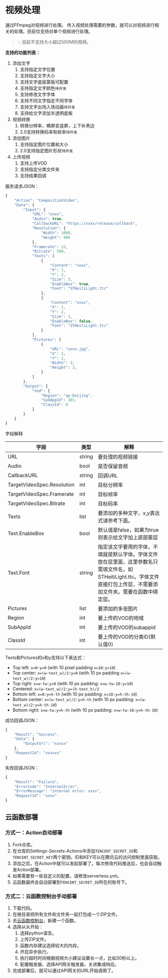 # 视频处理

通过FFmpeg对视频进行处理。
传入视频处理需要的参数，就可以对视频进行相关的处理。目前仅支持对单个视频进行处理。

> 💡 目前不支持大小超过500M的视频。

**支持的功能列表：**

1. 添加文字
    1. 支持指定文字位置
    2. 支持指定文字大小
    3. 支持文字底层蒙版可配置
    4. 支持指定文字颜色`待开发`
    5. 支持修改文字字体
    6. 支持不同文字指定不同字体
    7. 支持文字出场入场动画`待开发`
    8. 支持给文字添加半透明底板
2. 视频转换
    1. 转换分辨率，横屏变竖屏，上下补黑边
    2. 2.0支持转换码率和帧率`待开发`
3. 添加图片
    1. 支持指定图片位置和大小
    2. 2.0支持指定图片形状`待开发`
4. 上传视频
   1. 支持上传VOD
   2. 支持指定分类文件夹
   3. 支持结果回调
    

服务请求JSON：

```jsx
{
    "Action": "CompositionVideo",
    "Data": {
        "Input": {
            "URL": "xxxx",
            "Audio": true,
            "CallbackURL": "https://xxxx/release/callback",
            "Resolution": {
                "Width": 1600,
                "Height": 900
            },
            "Framerate": 15,
            "Bitrate": 500,
            "Texts": [
                {
                    "Content": "xxxx",
                    "X": 1,
                    "Y": 2,
                    "Size": 3,
                    "EnableBox": true,
                    "Font": "STHeitiLight.ttc"
                },
                {
                    "Content": "xxxx",
                    "X": 1,
                    "Y": 2,
                    "Size": 3,
                    "EnableBox": false,
                    "Font": "STHeitiLight.ttc"
                }
            ],
            "Pictures": [
                {
                    "URL": "xxxx.jpg",
                    "X": 1,
                    "Y": 2,
                    "Width": 3,
                    "Height": 3,
                }
            ]
        },
        "Output": {
            "Vod": {
                "Region": "ap-beijing",
                "SubAppId": 101, 
                "ClassId": 0
            }
        }
    }
}
```

字段解释

| 字段 | 类型 | 解释 |
| --- | --- | --- |
| URL | string | 要处理的视频链接 |
| Audio | bool | 是否保留音频 |
| CallbackURL | string | 回调URL |
| TargetVideoSpec.Resolution | int | 目标分辨率 |
| TargetVideoSpec.Framerate | int | 目标帧率 |
| TargetVideoSpec.Bitrate | int | 目标码率 |
| Texts | list | 要添加的多种文字，x,y表达式请参考下面。 |
| Text.EnableBox | bool | 默认值是false，如果为true则表示给文字加上底部蒙层 |
| Text.Font | string | 指定该文字要用的字体，不填就是默认字体。字体文件放在层里面，这里参数名只需填文件名，如STHeitiLight.ttc。字体文件直接打包上传层，不需要添加文件夹。需要在函数中绑定层。 |
| Pictures | list | 要添加的多张图片 |
| Region | int | 要上传的VOD的地域 |
| SubAppId | int | 要上传的VOD的subappid |
| ClassId | int | 要上传的VOD的分类ID(默认值0) |

Texts和Pictures的x和y支持以下表达式：
- Top left: `x=0:y=0` (with 10 pixel padding `x=10:y=10`)
- Top center: `x=(w-text_w)/2:y=0` (with 10 px padding `x=(w-text_w)/2:y=10`)
- Top right: `x=w-tw:y=0` (with 10 px padding: `x=w-tw-10:y=10`)
- Centered: `x=(w-text_w)/2:y=(h-text_h)/2`
- Bottom left: `x=0:y=h-th` (with 10 px padding: `x=10:y=h-th-10`)
- Bottom center: `x=(w-text_w)/2:y=h-th` (with 10 px padding: `x=(w-text_w)/2:y=h-th-10`)
- Bottom right: `x=w-tw:y=h-th` (with 10 px padding: `x=w-tw-10:y=h-th-10`)

成功回调JSON：

```jsx
{
    "Result": "Success",
    "Data": {
        "OutputUrl": "xxxxx"
    },
    "RequestId": "xxxxxx"
}
```

失败回调JSON：

```jsx
{
    "Result": "Failure",
    "ErrorCode": "InternalError",
    "ErrorMessage": "internal error: xxxx",
    "RequestId": "xxxx"
}
```

## 云函数部署

### 方式一：Action自动部署
1. Fork仓库。
2. 在仓库的Settings-Secrets-Actions中添加`TENCENT_SECRET_ID`和`TENCENT_SECRET_KEY`两个密钥。ID和KEY可以在腾讯云的访问控制里面获取。
3. 添加之后，在Action中就可以发起部署了。每次修改代码推送后，也会自动触发Action部署。
4. 如果需要有一些自定义的配置，请修改serverless.yml。
5. 云函数最终会自动部署到`TENCENT_SECRET_ID`所在的账号下。

### 方式二：云函数控制台手动部署
1. 下载代码。
2. 在根目录把所有文件和文件夹一起打包成一个ZIP文件。
3. 去[云函数控制台](https://console.cloud.tencent.com/scf/list?rid=4&ns=default)，新建一个函数。
4. 选择从头开始：
   1. 选择python语言。 
   2. 上传ZIP文件。
   3. 函数内存建议选择较大的内存。
   4. 开启异步执行。
   5. 执行超时时间根据视频大小建议设置长一点，比如30秒以上。
   6. 配置触发器，选择API网关触发器，关闭集成响应。
6. 完成部署后，就可以通过API网关的URL开始调用了。
